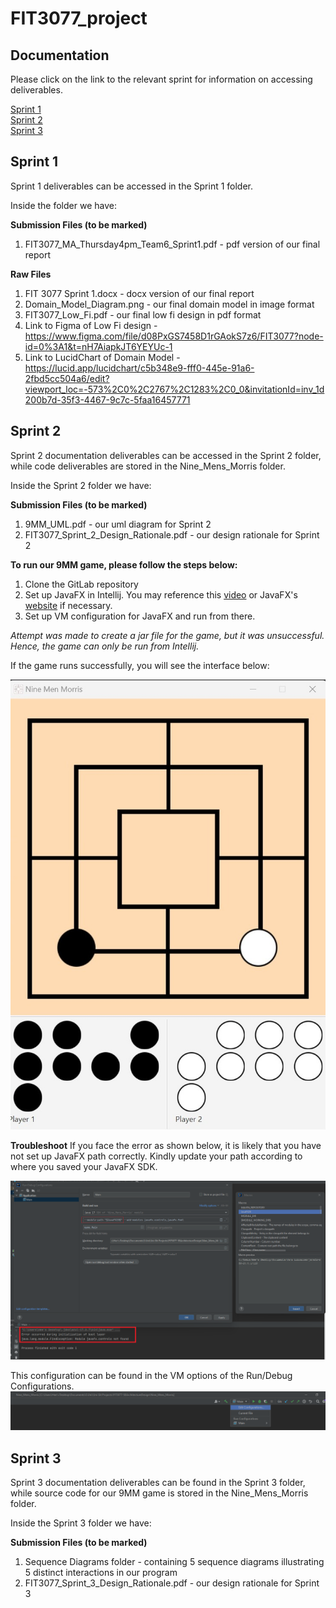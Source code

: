 # FIT3077_project

## Documentation

Please click on the link to the relevant sprint for information on accessing deliverables.

[Sprint 1](#sprint-1) <br>
[Sprint 2](#sprint-2) <br>
[Sprint 3](#sprint-3)

## Sprint 1 

Sprint 1 deliverables can be accessed in the Sprint 1 folder.

Inside the folder we have:

**Submission Files (to be marked)**
1. FIT3077_MA_Thursday4pm_Team6_Sprint1.pdf - pdf version of our final report

**Raw Files**
1. FIT 3077 Sprint 1.docx - docx version of our final report
2. Domain_Model_Diagram.png - our final domain model in image format
3. FIT3077_Low_Fi.pdf - our final low fi design in pdf format
4. Link to Figma of Low Fi design - https://www.figma.com/file/d08PxGS7458D1rGAokS7z6/FIT3077?node-id=0%3A1&t=nH7AiapkJT6YEYUc-1
5. Link to LucidChart of Domain Model - https://lucid.app/lucidchart/c5b348e9-fff0-445e-91a6-2fbd5cc504a6/edit?viewport_loc=-573%2C0%2C2767%2C1283%2C0_0&invitationId=inv_1d200b7d-35f3-4467-9c7c-5faa16457771

## Sprint 2

Sprint 2 documentation deliverables can be accessed in the Sprint 2 folder, while code deliverables are stored in the Nine_Mens_Morris folder.

Inside the Sprint 2 folder we have:

**Submission Files (to be marked)**
1. 9MM_UML.pdf - our uml diagram for Sprint 2
2. FIT3077_Sprint_2_Design_Rationale.pdf - our design rationale for Sprint 2

**To run our 9MM game, please follow the steps below:**
1. Clone the GitLab repository
2. Set up JavaFX in Intellij. You may reference this [video](https://www.google.com/url?sa=t&rct=j&q=&esrc=s&source=web&cd=&cad=rja&uact=8&ved=2ahUKEwiAxeq42Mn-AhXk1TgGHWZkCUAQwqsBegQICBAF&url=https%3A%2F%2Fwww.youtube.com%2Fwatch%3Fv%3DIvsvjUq38Jc&usg=AOvVaw0gUcKQI4-TAIw965WQCYux) or JavaFX's [website](https://openjfx.io/openjfx-docs/) if necessary.
3. Set up VM configuration for JavaFX and run from there.

*Attempt was made to create a jar file for the game, but it was unsuccessful. Hence, the game can only be run from Intellij.*


If the game runs successfully, you will see the interface below:

<img src="/Sprint 2/game_screenshot.jpeg" alt="9MM Game Screenshot"/>

**Troubleshoot**
If you face the error as shown below, it is likely that you have not set up JavaFX path correctly. Kindly update your path according to
where you saved your JavaFX SDK.

<img src="Nine_Mens_Morris/res/troubleshoot.png" alt="Troubleshoot"/>

This configuration can be found in the VM options of the Run/Debug Configurations.
<img src="Nine_Mens_Morris/res/troubleshoot1.png" alt="Troubleshoot1"/>

## Sprint 3

Sprint 3 documentation deliverables can be found in the Sprint 3 folder, while source code for our 9MM game is stored in the Nine_Mens_Morris folder.

Inside the Sprint 3 folder we have:

**Submission Files (to be marked)**
1. Sequence Diagrams folder - containing 5 sequence diagrams illustrating 5 distinct interactions in our program
2. FIT3077_Sprint_3_Design_Rationale.pdf - our design rationale for Sprint 3
